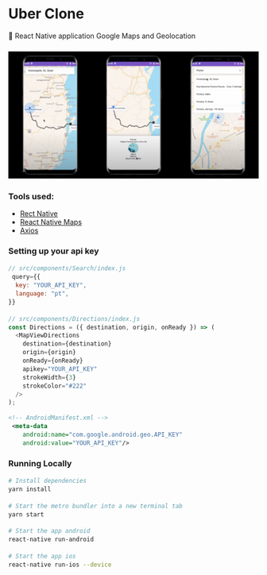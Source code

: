 # Uber Clone

:iphone: React Native application Google Maps and Geolocation

###

![Realm](./.github/assets/relirk-uber-mobile.png)

### Tools used:

- [Rect Native](https://reactnative.dev/)
- [React Native Maps](https://github.com/react-native-community/react-native-maps)
- [Axios](https://github.com/axios/axios)

### Setting up your api key

```javascript
// src/components/Search/index.js
 query={{
  key: "YOUR_API_KEY",
  language: "pt",
}}

// src/components/Directions/index.js
const Directions = ({ destination, origin, onReady }) => (
  <MapViewDirections
    destination={destination}
    origin={origin}
    onReady={onReady}
    apikey="YOUR_API_KEY"
    strokeWidth={3}
    strokeColor="#222"
  />
);
```

```xml
<!-- AndroidManifest.xml -->
 <meta-data
    android:name="com.google.android.geo.API_KEY"
    android:value="YOUR_API_KEY"/>
```

### Running Locally

```sh
# Install dependencies
yarn install

# Start the metro bundler into a new terminal tab
yarn start

# Start the app android
react-native run-android

# Start the app ios
react-native run-ios --device
```
